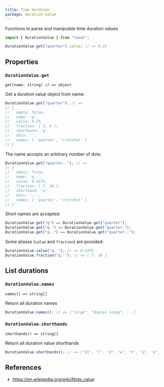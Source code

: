 ```yaml
---
title: Time duration
package: duration-value
---
```


Functions to parse and manipulate time duration values

```js
import { DurationValue } from "tonal";

DurationValue.get("quarter").value; // => 0.25
```

## Properties

### `DurationValue.get`

`get(name: string) // => object`

Get a duration value object from name:

```js
DurationValue.get("quarter"); // =>
// {
//   empty: false,
//   name: 'q',
//   value: 0.25,
//   fraction: [ 1, 4 ],
//   shorthand: 'q',
//   dots: '',
//   names: [ 'quarter', 'crotchet' ]
// }
```

The name accepts an arbitrary number of dots:

```js
DurationValue.get("quarter.."); // =>
// {
//   empty: false,
//   name: 'q..',
//   value: 0.4375,
//   fraction: [ 7, 16 ],
//   shorthand: 'q',
//   dots: '..',
//   names: [ 'quarter', 'crotchet' ]
// }
```

Short names are accepted:

```js
DurationValue.get("q") == DurationValue.get("quarter");
DurationValue.get("q.") == DurationValue.get("quarter.");
DurationValue.get("q..") == DurationValue.get("quarter..");
```

Some aliases (`value` and `fraction`) are provided:

```js
DurationValue.value("q.."); // => 0.4375
DurationValue.fraction("q.."); // => [ 7, 16 ]
```

## List durations

### `DurationValue.names`

`names() => string[]`

Return all duration names

```js
DurationValue.names(); // => ["large", "duplex longa", ...]
```

### `DurationValue.shorthands`

`shorthands() => string[]`

Return all duration value shorthands

```js
DurationValue.shorthands(); // => ["dl", "l", "d", "w", "h", "q", "e", "s", "t", "sf", "h", "th"]
```

## References

- https://en.wikipedia.org/wiki/Note_value
